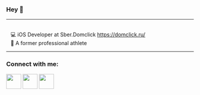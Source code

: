 ### Hey 👋
___
<br /> &nbsp; &nbsp;💻 iOS Developer at Sber.Domclick https://domclick.ru/
<br /> &nbsp; &nbsp;🥋 A former professional athlete
___

### Connect with me:


[<img src="https://user-images.githubusercontent.com/77940475/133942036-326f4cdc-e83c-4901-a04e-216247b6b9c3.png" height='40'>][telegram]
[<img src="https://user-images.githubusercontent.com/77940475/133942086-c0dd878a-517d-46b3-99ec-a486ea069616.png" height='40'>][instagram]
[<img src="https://user-images.githubusercontent.com/77940475/133942037-666a9431-779e-4b96-88ba-609110e7b1b4.png" height='40'>][linkedin]

[linkedin]: https://www.linkedin.com/in/danil-nurgaliev-359148201/
[instagram]: https://www.instagram.com/dankehotfire/
[telegram]: https://t.me/nurgalievd

